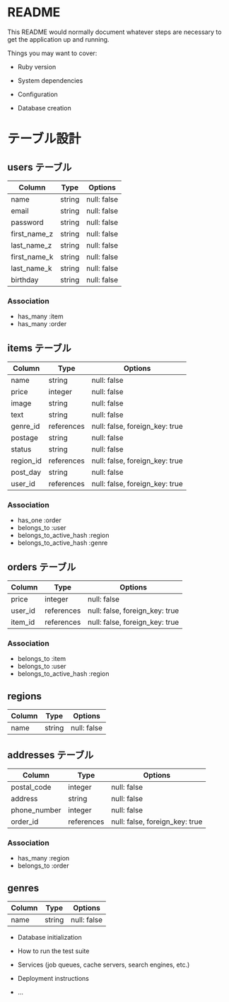 # README

This README would normally document whatever steps are necessary to get the
application up and running.

Things you may want to cover:

* Ruby version

* System dependencies

* Configuration

* Database creation
# テーブル設計

## users テーブル

| Column       | Type   | Options     |
| --------     | ------ | ----------- |
| name         | string | null: false |
| email        | string | null: false |
| password     | string | null: false |
| first_name_z | string | null: false |
| last_name_z  | string | null: false |
| first_name_k | string | null: false |
| last_name_k  | string | null: false |
| birthday     | string | null: false |

### Association

- has_many :item
- has_many :order

## items テーブル

| Column    | Type       | Options                        |
| ------    | ------     | -----------                    |
| name      | string     | null: false                    |
| price     | integer    | null: false                    |
| image     | string     | null: false                    |
| text      | string     | null: false                    |
| genre_id  | references | null: false, foreign_key: true |
| postage   | string     | null: false                    |
| status    | string     | null: false                    |
| region_id | references | null: false, foreign_key: true |
| post_day  | string     | null: false                    |
| user_id   | references | null: false, foreign_key: true |

### Association

- has_one :order
- belongs_to :user
- belongs_to_active_hash :region
- belongs_to_active_hash :genre

## orders テーブル

| Column    | Type       | Options                        |
| ------    | ------     | -----------                    |
| price     | integer    | null: false                    |
| user_id   | references | null: false, foreign_key: true |
| item_id   | references | null: false, foreign_key: true |

### Association

- belongs_to :item
- belongs_to :user
- belongs_to_active_hash :region

## regions

| Column   | Type   | Options     |
| -------- | ------ | ----------- |
| name     | string | null: false |

## addresses テーブル
| Column       | Type       | Options                        |
| --------     | ------     | -----------                    |
| postal_code  | integer    | null: false                    |
| address      | string     | null: false                    |
| phone_number | integer    | null: false                    |
| order_id     | references | null: false, foreign_key: true |

### Association

- has_many :region
- belongs_to :order

## genres

| Column   | Type   | Options     |
| -------- | ------ | ----------- |
| name     | string | null: false |


* Database initialization

* How to run the test suite

* Services (job queues, cache servers, search engines, etc.)

* Deployment instructions

* ...
